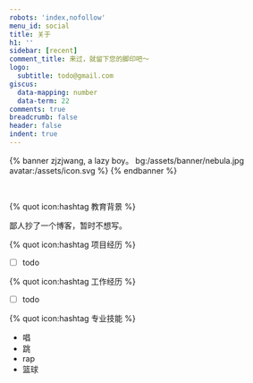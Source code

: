 ```yaml
---
robots: 'index,nofollow'
menu_id: social
title: 关于
h1: ''
sidebar: [recent]
comment_title: 来过，就留下您的脚印吧～
logo:
  subtitle: todo@gmail.com
giscus:
  data-mapping: number
  data-term: 22
comments: true
breadcrumb: false
header: false
indent: true
---
```


{% banner zjzjwang, a lazy boy。 bg:/assets/banner/nebula.jpg avatar:/assets/icon.svg %}
{% endbanner %}

<br>

{% quot icon:hashtag 教育背景 %}

鄙人抄了一个博客，暂时不想写。



{% quot icon:hashtag 项目经历 %}
- [ ] todo

{% quot icon:hashtag 工作经历 %}
- [ ] todo

{% quot icon:hashtag 专业技能 %}
- 唱
- 跳
- rap
- 篮球
